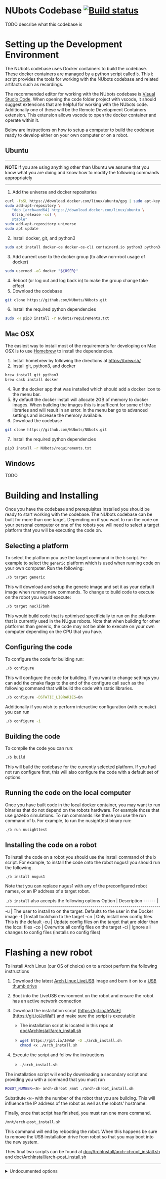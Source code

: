 # NUbots Codebase [![Build status](https://badge.buildkite.com/85cb206a2615c85981c4e0089b0abb0c6bcd775b3d946ede40.svg?branch=master)](https://buildkite.com/nubots/nubots)

TODO describe what this codebase is

# Setting up the Development Environment

The NUbots codebase uses Docker containers to build the codebase.
These docker containers are managed by a python script called `b`.
This `b` script provides the tools for working with the NUbots codebase and related artifacts such as recordings.

The recommended editor for working with the NUbots codebase is [Visual Studio Code](https://code.visualstudio.com/).
When opening the code folder project with vscode, it should suggest extensions that are helpful for working with the NUbots code.
Additionally one of these will be the Remote Development Containers extension.
This extension allows vscode to open the docker container and operate within it.

Below are instructions on how to setup a computer to build the codebase ready to develop either on your own computer or on a robot.

## Ubuntu

---

**NOTE**
If you are using anything other than Ubuntu we assume that you know what you are doing and know how to modify the following commands appropriately

---

1. Add the universe and docker repositories

```sh
curl -fsSL https://download.docker.com/linux/ubuntu/gpg | sudo apt-key add -
sudo add-apt-repository \
   "deb [arch=amd64] https://download.docker.com/linux/ubuntu \
   $(lsb_release -cs) \
   stable"
sudo add-apt-repository universe
sudo apt update
```

2. Install docker, git, and python3

```sh
sudo apt install docker-ce docker-ce-cli containerd.io python3 python3-pip git
```

3. Add current user to the docker group (to allow non-root usage of docker)

```sh
sudo usermod -aG docker "${USER}"
```

4. Reboot (or log out and log back in) to make the group change take effect
5. Download the codebase

```sh
git clone https://github.com/NUbots/NUbots.git
```

6. Install the required python dependencies

```sh
sudo -H pip3 install -r NUbots/requirements.txt
```

## Mac OSX

The easiest way to install most of the requirements for developing on Mac OSX is to use [Homebrew](https://brew.sh/) to install the dependencies.

1. Install homebrew by following the directions at https://brew.sh/
2. Install git, python3, and docker

```sh
brew install git python3
brew cask install docker
```

4. Run the docker app that was installed which should add a docker icon to the menu bar.
5. By default the docker install will allocate 2GB of memory to docker images. When building the images this is insufficent for some of the libraries and will result in an error. In the menu bar go to advanced settings and increase the memory available.
6. Download the codebase

```sh
git clone https://github.com/NUbots/NUbots.git
```

7. Install the required python dependencies

```sh
pip3 install -r NUbots/requirements.txt
```

## Windows

TODO

# Building and Installing

Once you have the codebase and prerequisites installed you should be ready to start working with the codebase.
The NUbots codebase can be built for more than one target.
Depending on if you want to run the code on your personal computer or one of the robots you will need to select a target platform that you will be executing the code on.

## Selecting a platform

To select the platform you use the target command in the `b` script. For example to select the `generic` platform which is used when running code on your own computer. Run the following:

```sh
./b target generic
```

This will download and setup the generic image and set it as your default image when running new commands. To change to build code to execute on the robot you would execute:

```sh
./b target nuc7i7bnh
```

This would build code that is optimised specificially to run on the platform that is currently used in the NUgus robots. Note that when building for other platforms than generic, the code may not be able to execute on your own computer depending on the CPU that you have.

## Configuring the code

To configure the code for building run:

```sh
./b configure
```

This will configure the code for building.
If you want to change settings you can add the cmake flags to the end of the configure call such as the following command that will build the code with static libraries.

```sh
./b configure -DSTATIC_LIBRARIES=On
```

Additionally if you wish to perform interactive configuration (with ccmake) you can run

```sh
./b configure -i
```

## Building the code

To compile the code you can run:

```sh
./b build
```

This will build the codebase for the currently selected platform.
If you had not run configure first, this will also configure the code with a default set of options.

## Running the code on the local computer

Once you have built code in the local docker container, you may want to run binaries that do not depend on the robots hardware.
For example those that use gazebo simulations.
To run commands like these you use the run command of b.
For example, to run the nusighttest binary run:

```sh
./b run nusighttest
```

## Installing the code on a robot

To install the code on a robot you should use the install command of the b script.
For example, to install the code onto the robot nugus1 you should run the following.

```sh
./b install nugus1
```

Note that you can replace nugus1 with any of the preconfigured robot names, or an IP address of a target robot.

`./b install` also accepts the following options
Option | Description
------ | ------------------------------------------------------------------------------
-u | The user to install to on the target. Defaults to the user in the Docker image
-t | Install toolchain to the target
-cn | Only install new config files. This is the default
-cu | Update config files on the target that are older than the local files
-co | Overwrite all config files on the target
-ci | Ignore all changes to config files (installs no config files)

# Flashing a new robot

To install Arch Linux (our OS of choice) on to a robot perform the following instructions

1. Download the latest [Arch Linux LiveUSB](https://www.archlinux.org/download/) image and burn it on to a [USB thumb drive](https://wiki.archlinux.org/index.php/USB_flash_installation_media#In_GNU/Linux)
1. Boot into the LiveUSB environment on the robot and ensure the robot has an active network connection
1. Download the installation script [https://git.io/JeWaF](https://git.io/JeWaF) and make sure the script is executable

   - The installation script is located in this repo at [doc/ArchInstall/arch_install.sh](doc/ArchInstall/arch_install.sh)
   - ```sh
     wget https://git.io/JeWaF -O ./arch_install.sh
     chmod +x ./arch_install.sh
     ```

1. Execute the script and follow the instructions
   - ```sh
     ./arch_install.sh
     ```

The installation script will end by downloading a secondary script and providing you with a command that you must run

```sh
ROBOT_NUMBER=<N> arch-chroot /mnt ./arch-chroot_install.sh
```

Substitute `<N>` with the number of the robot that you are building. This will influence the IP address of the robot as well as the robots' hostname.

Finally, once that script has finished, you must run one more command.

```sh
/mnt/arch-post_install.sh
```

This command will end by rebooting the robot. When this happens be sure to remove the USB installation drive from robot so that you may boot into the new system.

Thes final two scripts can be found at [doc/ArchInstall/arch-chroot_install.sh](doc/ArchInstall/arch-chroot_install.sh) and [doc/ArchInstall/arch-post_install.sh](doc/ArchInstall/arch-post_install.sh)

---

<details>
  <summary>Undocumented options</summary>

## Shell access

For some reason, if you really, really, _REALLY_ need to access a terminal inside of Docker you can run

```sh
./b shell
```

</details>
